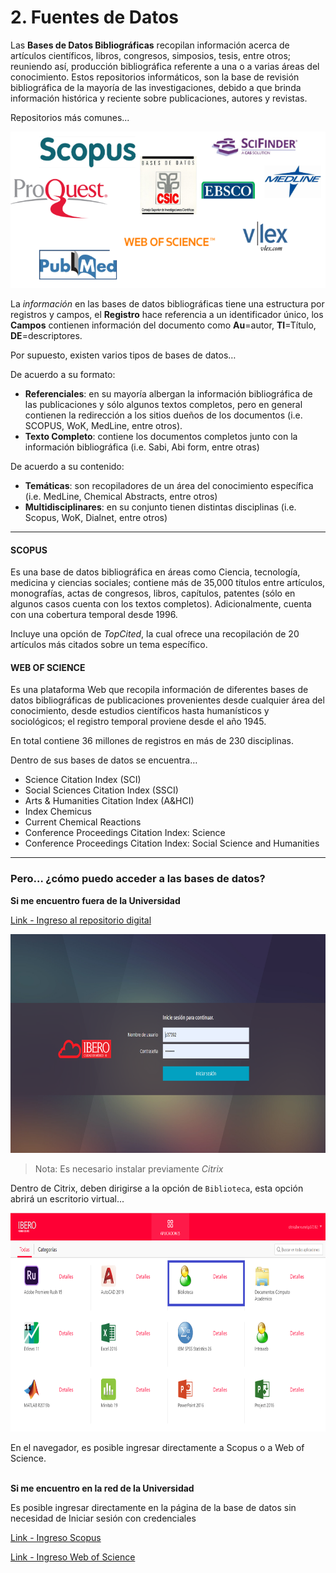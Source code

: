 # 2. Fuentes de Datos

Las **Bases de Datos Bibliográficas** recopilan información acerca de artículos científicos, libros, congresos, simposios, tesis, entre otros; reuniendo así, producción bibliográfica referente a una o a varias áreas del conocimiento. Estos repositorios informáticos, son la base de revisión bibliográfica de la mayoría de las investigaciones, debido a que brinda información histórica y reciente sobre publicaciones, autores y revistas.

Repositorios más comunes...
<p align="left">
  <img height="250" src="/images/repositorios.PNG">
</p>


La *información* en las bases de datos bibliográficas tiene una estructura por registros y campos, el **Registro** hace referencia a un identificador único, los **Campos** contienen información del documento como **Au**=autor, **TI**=Título, **DE**=descriptores. 

Por supuesto, existen varios tipos de bases de datos…

De acuerdo a su formato:

* **Referenciales**: en su mayoría albergan la información bibliográfica de las publicaciones y sólo algunos textos completos, pero en general contienen la redirección a los sitios dueños de los documentos (i.e. SCOPUS, WoK, MedLine, entre otros).
* **Texto Completo**: contiene los documentos completos junto con la información bibliográfica (i.e. Sabi, Abi form, entre otras)

De acuerdo a su contenido:
* **Temáticas**: son recopiladores de un área del conocimiento específica (i.e. MedLine, Chemical Abstracts, entre otros)
* **Multidisciplinares**: en su conjunto tienen distintas disciplinas (i.e. Scopus, WoK, Dialnet, entre otros)

______________________________________________
#### SCOPUS

Es una base de datos bibliográfica en áreas como Ciencia, tecnología, medicina y ciencias sociales; contiene más de 35,000 títulos 	entre artículos, monografías, actas de congresos, libros, capítulos, patentes (sólo en algunos casos cuenta con los textos completos). Adicionalmente, cuenta con una cobertura temporal desde 1996.

Incluye una opción de *TopCited*, la cual ofrece una recopilación de 20 artículos más citados sobre un tema específico.

#### WEB OF SCIENCE

Es una plataforma Web que recopila información de diferentes bases de datos bibliográficas de publicaciones provenientes desde cualquier área del conocimiento, desde estudios científicos hasta humanísticos y sociológicos; el registro temporal proviene desde el año 1945. 

En total contiene 36 millones de registros en más de 230 disciplinas.

Dentro de sus bases de datos se encuentra…

* Science Citation Index (SCI)
* Social Sciences Citation Index (SSCI)
* Arts & Humanities Citation Index (A&HCI)
* Index Chemicus
* Current Chemical Reactions
* Conference Proceedings Citation Index: Science
* Conference Proceedings Citation Index: Social Science and Humanities

__________________________________________
### Pero… ¿cómo puedo acceder a las bases de datos?

**Si me encuentro fuera de la Universidad**

[Link - Ingreso al repositorio digital](https://nube.ibero.mx/vpn/index.html)

<p align="center">
  <img height="350" src="/images/nube_ibero1.PNG">
</p>

> Nota: Es necesario instalar previamente *Citrix*

Dentro de Citrix, deben dirigirse a la opción de `Biblioteca`, esta opción abrirá un escritorio virtual...

<p align="center">
  <img height="350" src="/images/nube_ibero2.png">
</p>

En el navegador, es posible ingresar directamente a Scopus o a Web of Science. <br>
<br>

**Si me encuentro en la red de la Universidad**

Es posible ingresar directamente en la página de la base de datos sin necesidad de Iniciar sesión con credenciales

[Link - Ingreso Scopus](http://scopus.com)

[Link - Ingreso Web of Science](http://webofknowledge.com)

